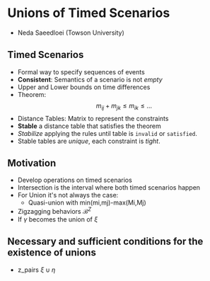 # Unions of Timed Scenarios
- Neda Saeedloei (Towson University)

## Timed Scenarios
- Formal way to specify sequences of events
- **Consistent**: Semantics of a scenario is not _empty_
- Upper and Lower bounds on time differences
- Theorem: $$m_{ij}+m_{jk}\le m_{ik} \le \dots$$
- Distance Tables: Matrix to represent the constraints
- **Stable** a distance table that satisfies the theorem
- _Stabilize_ applying the rules until table is `invalid` or `satisfied`.
- Stable tables are _unique_, each constraint is _tight_.

## Motivation
- Develop operations on timed scenarios
- Intersection is the interval where both timed scenarios happen
- For Union it's not always the case:
    - Quasi-union with min(mi,mj)-max(Mi,Mj)
- Zigzagging behaviors $\mathcal{B}^{Z}$
- If $\gamma$ becomes the union of $\xi$

## Necessary and sufficient conditions for the existence of unions
- z_pairs $\xi \cup \eta$

